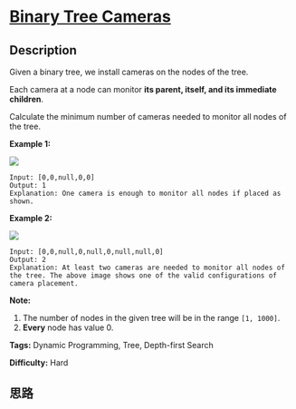 # [Binary Tree Cameras][title]

## Description

Given a binary tree, we install cameras on the nodes of the tree.

Each camera at a node can monitor **its parent, itself, and its immediate
children**.

Calculate the minimum number of cameras needed to monitor all nodes of the
tree.



**Example 1:**

![](https://assets.leetcode.com/uploads/2018/12/29/bst_cameras_01.png)
            Input: [0,0,null,0,0]    Output: 1    Explanation: One camera is enough to monitor all nodes if placed as shown.    

**Example 2:**

![](https://assets.leetcode.com/uploads/2018/12/29/bst_cameras_02.png)
            Input: [0,0,null,0,null,0,null,null,0]    Output: 2    Explanation: At least two cameras are needed to monitor all nodes of the tree. The above image shows one of the valid configurations of camera placement.    

  
**Note:**

  1. The number of nodes in the given tree will be in the range `[1, 1000]`.
  2. **Every** node has value 0.


**Tags:** Dynamic Programming, Tree, Depth-first Search

**Difficulty:** Hard

## 思路

[title]: https://leetcode.com/problems/binary-tree-cameras
